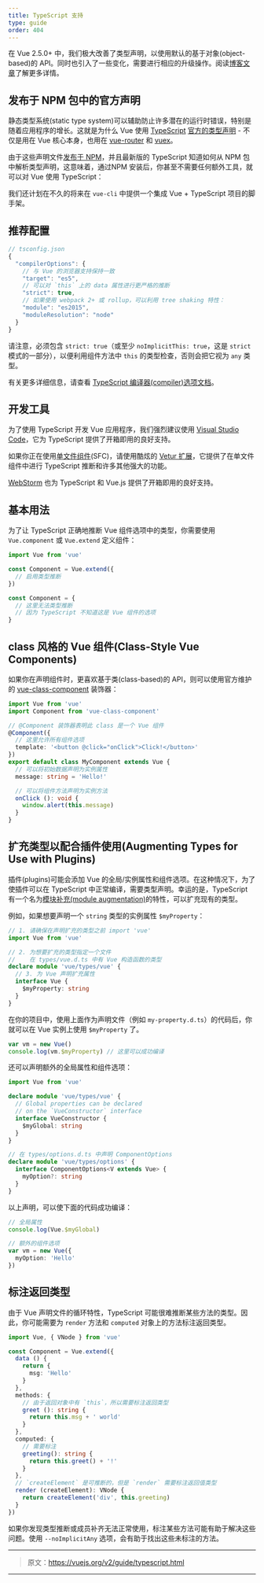 ```yaml
---
title: TypeScript 支持
type: guide
order: 404
---
```


在 Vue 2.5.0+ 中，我们极大改善了类型声明，以使用默认的基于对象(object-based)的 API。同时也引入了一些变化，需要进行相应的升级操作。阅读[博客文章](https://medium.com/the-vue-point/upcoming-typescript-changes-in-vue-2-5-e9bd7e2ecf08)了解更多详情。


## 发布于 NPM 包中的官方声明

静态类型系统(static type system)可以辅助防止许多潜在的运行时错误，特别是随着应用程序的增长。这就是为什么 Vue 使用 [TypeScript](https://www.typescriptlang.org/) [官方的类型声明](https://github.com/vuejs/vue/tree/dev/types) - 不仅是用在 Vue 核心本身，也用在 [vue-router](https://github.com/vuejs/vue-router/tree/dev/types) 和 [vuex](https://github.com/vuejs/vuex/tree/dev/types)。

由于这些声明文件[发布于 NPM](https://cdn.jsdelivr.net/npm/vue/types/)，并且最新版的 TypeScript 知道如何从 NPM 包中解析类型声明，这意味着，通过NPM 安装后，你甚至不需要任何额外工具，就可以对 Vue 使用 TypeScript：

我们还计划在不久的将来在 `vue-cli` 中提供一个集成 Vue + TypeScript 项目的脚手架。

## 推荐配置

``` js
// tsconfig.json
{
  "compilerOptions": {
    // 与 Vue 的浏览器支持保持一致
    "target": "es5",
    // 可以对 `this` 上的 data 属性进行更严格的推断
    "strict": true,
    // 如果使用 webpack 2+ 或 rollup，可以利用 tree shaking 特性：
    "module": "es2015",
    "moduleResolution": "node"
  }
}
```

请注意，必须包含 `strict: true`（或至少 `noImplicitThis: true`，这是 `strict` 模式的一部分），以便利用组件方法中 `this` 的类型检查，否则会把它视为 `any` 类型。

有关更多详细信息，请查看 [TypeScript 编译器(compiler)选项文档](https://www.typescriptlang.org/docs/handbook/compiler-options.html)。

## 开发工具

为了使用 TypeScript 开发 Vue 应用程序，我们强烈建议使用 [Visual Studio Code](https://code.visualstudio.com/)，它为 TypeScript 提供了开箱即用的良好支持。

如果你正在使用[单文件组件](./single-file-components.html)(SFC)，请使用酷炫的 [Vetur 扩展](https://github.com/vuejs/vetur)，它提供了在单文件组件中进行 TypeScript 推断和许多其他强大的功能。

[WebStorm](https://www.jetbrains.com/webstorm/) 也为 TypeScript 和 Vue.js 提供了开箱即用的良好支持。

## 基本用法

为了让 TypeScript 正确地推断 Vue 组件选项中的类型，你需要使用 `Vue.component` 或 `Vue.extend` 定义组件：

``` ts
import Vue from 'vue'

const Component = Vue.extend({
  // 启用类型推断
})

const Component = {
  // 这里无法类型推断
  // 因为 TypeScript 不知道这是 Vue 组件的选项
}
```

## class 风格的 Vue 组件(Class-Style Vue Components)

如果你在声明组件时，更喜欢基于类(class-based)的 API，则可以使用官方维护的 [vue-class-component](https://github.com/vuejs/vue-class-component) 装饰器：

``` ts
import Vue from 'vue'
import Component from 'vue-class-component'

// @Component 装饰器表明此 class 是一个 Vue 组件
@Component({
  // 这里允许所有组件选项
  template: '<button @click="onClick">Click!</button>'
})
export default class MyComponent extends Vue {
  // 可以将初始数据声明为实例属性
  message: string = 'Hello!'

  // 可以将组件方法声明为实例方法
  onClick (): void {
    window.alert(this.message)
  }
}
```

## 扩充类型以配合插件使用(Augmenting Types for Use with Plugins)

插件(plugins)可能会添加 Vue 的全局/实例属性和组件选项。在这种情况下，为了使插件可以在 TypeScript 中正常编译，需要类型声明。幸运的是，TypeScript 有一个名为[模块补充(module augmentation)](https://www.typescriptlang.org/docs/handbook/declaration-merging.html#module-augmentation)的特性，可以扩充现有的类型。

例如，如果想要声明一个 `string` 类型的实例属性 `$myProperty`：

``` ts
// 1. 请确保在声明扩充的类型之前 import 'vue'
import Vue from 'vue'

// 2. 为想要扩充的类型指定一个文件
//    在 types/vue.d.ts 中有 Vue 构造函数的类型
declare module 'vue/types/vue' {
  // 3. 为 Vue 声明扩充属性
  interface Vue {
    $myProperty: string
  }
}
```

在你的项目中，使用上面作为声明文件（例如 `my-property.d.ts`）的代码后，你就可以在 Vue 实例上使用 `$myProperty` 了。

```ts
var vm = new Vue()
console.log(vm.$myProperty) // 这里可以成功编译
```

还可以声明额外的全局属性和组件选项：

```ts
import Vue from 'vue'

declare module 'vue/types/vue' {
  // Global properties can be declared
  // on the `VueConstructor` interface
  interface VueConstructor {
    $myGlobal: string
  }
}

// 在 types/options.d.ts 中声明 ComponentOptions
declare module 'vue/types/options' {
  interface ComponentOptions<V extends Vue> {
    myOption?: string
  }
}
```

以上声明，可以使下面的代码成功编译：

```ts
// 全局属性
console.log(Vue.$myGlobal)

// 额外的组件选项
var vm = new Vue({
  myOption: 'Hello'
})
```

## 标注返回类型

由于 Vue 声明文件的循环特性，TypeScript 可能很难推断某些方法的类型。因此，你可能需要为 `render` 方法和 `computed` 对象上的方法标注返回类型。

```ts
import Vue, { VNode } from 'vue'

const Component = Vue.extend({
  data () {
    return {
      msg: 'Hello'
    }
  },
  methods: {
    // 由于返回对象中有 `this`，所以需要标注返回类型
    greet (): string {
      return this.msg + ' world'
    }
  },
  computed: {
    // 需要标注
    greeting(): string {
      return this.greet() + '!'
    }
  },
  // `createElement` 是可推断的，但是 `render` 需要标注返回值类型
  render (createElement): VNode {
    return createElement('div', this.greeting)
  }
})
```

如果你发现类型推断或成员补齐无法正常使用，标注某些方法可能有助于解决这些问题。使用 `--noImplicitAny` 选项，会有助于找出这些未标注的方法。

***

> 原文：https://vuejs.org/v2/guide/typescript.html

***
